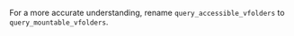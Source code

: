 For a more accurate understanding, rename `query_accessible_vfolders` to `query_mountable_vfolders`.
